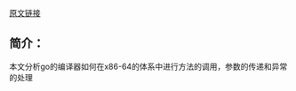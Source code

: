 [原文链接](https://dr-knz.net/go-calling-convention-x86-64.html)
## 简介：
本文分析go的编译器如何在x86-64的体系中进行方法的调用，参数的传递和异常的处理